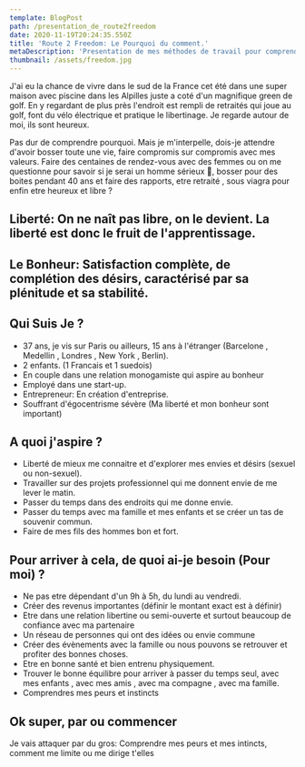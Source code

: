 ```yaml
---
template: BlogPost
path: /presentation_de_route2freedom
date: 2020-11-19T20:24:35.550Z
title: 'Route 2 Freedom: Le Pourquoi du comment.'
metaDescription: 'Presentation de mes méthodes de travail pour comprendre ce qu'est le bonheur et la liberté.'
thumbnail: /assets/freedom.jpg
---
```

J'ai eu la chance de vivre dans le sud de la France cet été dans une super maison avec piscine  dans les Alpilles juste a coté d'un magnifique green de golf.  En y regardant de plus près l'endroit est rempli de retraités qui joue au golf, font du vélo électrique et pratique le libertinage. Je regarde autour de moi, ils sont heureux.

Pas dur de comprendre pourquoi. Mais je m'interpelle, dois-je attendre d'avoir bosser toute une vie, faire compromis sur compromis avec mes valeurs. Faire des centaines de rendez-vous avec des femmes ou on me questionne pour savoir si je serai un homme sérieux 🥳,  bosser pour des boites pendant 40 ans et faire des rapports, etre retraité , sous viagra pour enfin etre heureux et libre ?

## Liberté: On ne naît pas libre, on le devient. La liberté est donc le fruit de l'apprentissage.

## Le Bonheur: Satisfaction complète, de complétion des désirs, caractérisé par sa plénitude et sa stabilité.


## Qui Suis Je ?

* 37 ans, je vis sur Paris ou ailleurs, 15 ans à l'étranger (Barcelone , Medellin , Londres , New York , Berlin).
* 2 enfants. (1 Francais et 1 suedois)
* En couple dans une relation monogamiste qui aspire au bonheur
* Employé dans une start-up. 
* Entrepreneur: En création d'entreprise.
* Souffrant d'égocentrisme sévère (Ma liberté et mon bonheur sont important)

## A quoi j'aspire ?

* Liberté de mieux me connaitre et d'explorer mes envies et désirs (sexuel ou non-sexuel).
* Travailler sur des projets professionnel qui me donnent envie de me lever le matin.
* Passer du temps dans des endroits qui me donne envie.
* Passer du temps avec ma famille et mes enfants et se créer un tas de souvenir commun.
* Faire de mes fils des hommes bon et fort.

## Pour arriver à cela, de quoi ai-je besoin (Pour moi) ?

* Ne pas etre dépendant d'un 9h à 5h, du lundi au vendredi.
* Créer des revenus importantes (définir le montant exact est à définir)
* Etre dans une relation libertine ou semi-ouverte et surtout beaucoup de confiance avec ma partenaire
* Un réseau de personnes qui ont des idées ou envie commune 
* Créer des évènements avec la famille ou nous pouvons se retrouver et profiter des bonnes choses.
* Etre en bonne santé et bien entrenu physiquement.
* Trouver le bonne équilibre pour arriver à passer du temps seul, avec mes enfants , avec mes amis , avec ma compagne , avec ma famille.
* Comprendres mes peurs et instincts


## Ok super, par ou commencer

Je vais attaquer par du gros: Comprendre mes peurs et mes intincts, comment me limite ou me dirige t'elles